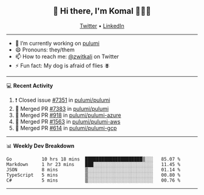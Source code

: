 <h2 align="center"> 👋 Hi there, I'm Komal 🧑🏾‍💻 </h2>
<p align="center">
    <a href="https://twitter.com/zwitkali">Twitter</a> •
    <a href="https://www.linkedin.com/in/komal-ali/">LinkedIn</a>
</p>

--------

- 🔭 I’m currently working on [pulumi](https://github.com/pulumi/pulumi)
- 😄 Pronouns: they/them
- 📫 How to reach me: [@zwitkali](https://twitter.com/zwitkali) on Twitter
- ⚡ Fun fact: My dog is afraid of flies 🪰

--------
💻 **Recent Activity**

<!--START_SECTION:activity-->
1. ❗️ Closed issue [#7351](https://github.com/pulumi/pulumi/issues/7351) in [pulumi/pulumi](https://github.com/pulumi/pulumi)
2. 🎉 Merged PR [#7383](https://github.com/pulumi/pulumi/pull/7383) in [pulumi/pulumi](https://github.com/pulumi/pulumi)
3. 🎉 Merged PR [#918](https://github.com/pulumi/pulumi-azure/pull/918) in [pulumi/pulumi-azure](https://github.com/pulumi/pulumi-azure)
4. 🎉 Merged PR [#1563](https://github.com/pulumi/pulumi-aws/pull/1563) in [pulumi/pulumi-aws](https://github.com/pulumi/pulumi-aws)
5. 🎉 Merged PR [#614](https://github.com/pulumi/pulumi-gcp/pull/614) in [pulumi/pulumi-gcp](https://github.com/pulumi/pulumi-gcp)
<!--END_SECTION:activity-->

--------

📊 **Weekly Dev Breakdown**
<!--START_SECTION:waka-->
```text
Go           10 hrs 18 mins  █████████████████████▒░░░   85.07 % 
Markdown     1 hr 23 mins    ███░░░░░░░░░░░░░░░░░░░░░░   11.45 % 
JSON         8 mins          ▒░░░░░░░░░░░░░░░░░░░░░░░░   01.14 % 
TypeScript   5 mins          ▒░░░░░░░░░░░░░░░░░░░░░░░░   00.80 % 
C#           5 mins          ▒░░░░░░░░░░░░░░░░░░░░░░░░   00.76 % 
```
<!--END_SECTION:waka-->

--------
